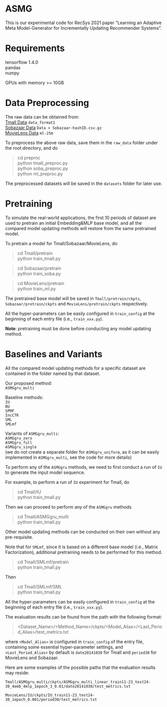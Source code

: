 # ASMG
This is our experimental code for RecSys 2021 paper "Learning an Adaptive Meta Model-Generator for Incrementally Updating Recommender Systems".  

# Requirements
tensorflow 1.4.0  
pandas  
numpy  

GPUs with memory >= 10GB

# Data Preprocessing
The raw data can be obtained from:  
[Tmall Data](https://tianchi.aliyun.com/dataset/dataDetail?dataId=42) `data_format1`  
[Sobazaar Data](https://github.com/hainguyen-telenor/Learning-to-rank-from-implicit-feedback) `Data > Sobazaar-hashID.csv.gz`  
[MovieLens Data](https://grouplens.org/datasets/movielens/) `ml-25m`  

To preprocess the above raw data, save them in the `raw_data` folder under the root directory, and do

> cd preproc  
> python tmall_preproc.py  
> python soba_preproc.py  
> python ml_preproc.py

The preprocessed datasets will be saved in the `datasets` folder for later use.  

# Pretraining
To simulate the real-world applications, the first 10 periods of dataset are used to pretrain an initial Embedding&MLP base model, and all the compared model updating methods will restore from the same pretrained model. 

To pretrain a model for Tmall/Sobazaar/MovieLens, do

> cd Tmall/pretrain  
> python train_tmall.py

> cd Sobazaar/pretrain  
> python train_soba.py

> cd MovieLens/pretrain  
> python train_ml.py

The pretrained base model will be saved in `Tmall/pretrain/ckpts`, `Sobazaar/pretrain/ckpts` and `MovieLens/pretrain/ckpts` respectively.  

All the hyper-parameters can be easily configured in `train_config` at the beginning of each entry file (i.e., `train_xxx.py`).  

**Note**: pretraining must be done before conducting any model updating method.

# Baselines and Variants
All the compared model updating methods for a specific dataset are contained in the folder named by that dataset.  

Our proposed method:  
`ASMGgru_multi`  

Baseline methods:  
`IU`  
`BU`  
`SPMF`  
`IncCTR`  
`SML`  
`SMLmf`  

Variants of `ASMGgru_multi`:  
`ASMGgru_zero`  
`ASMGgru_full`  
`ASMGgru_single`  
(we do not create a separate folder for `ASMGgru_uniform`, as it can be easily implemented in `ASMGgru_multi`, see the code for more details)  

To perform any of the `ASMGgru` methods, we need to first conduct a run of `IU` to generate the input model sequence.

For example, to perform a run of `IU` experiment for Tmall, do

> cd Tmall/IU  
> python train_tmall.py

Then we can proceed to perform any of the `ASMGgru` methods

> cd Tmall/ASMGgru_multi  
> python train_tmall.py

Other model updating methods can be conducted on their own without any pre-requisite.

Note that for `SMLmf`, since it is based on a different base model (i.e., Matrix Factorization), additional pretraining needs to be performed for this method. 

> cd Tmall/SMLmf/pretrain  
> python train_tmall.py

Then

> cd Tmall/SMLmf/SML  
> python train_tmall.py

All the hyper-parameters can be easily configured in `train_config` at the beginning of each entry file (i.e., `train_xxx.py`).  

The evaluation results can be found from the path with the following format:  

><Dataset_Name>/<Method_Name>/ckpts/<Model_Alias>/<Last_Period_Alias>/test_metrics.txt  

where `<Model_Alias>` is configured in `train_config` of the entry file, containing some essential hyper-parameter settings, and `<Last_Period_Alias>` by default is `date20141030` for Tmall and `period30` for MovieLens and Sobazaar.  

Here are some examples of the possible paths that the evaluation results may reside:
 
`Tmall/ASMGgru_multi/ckpts/ASMGgru_multi_linear_train11-23_test24-30_4emb_4mlp_1epoch_3_0.01/date20141030/test_metrics.txt`
   
`MovieLens/IU/ckpts/IU_train11-23_test24-30_1epoch_0.001/period30/test_metrics.txt`